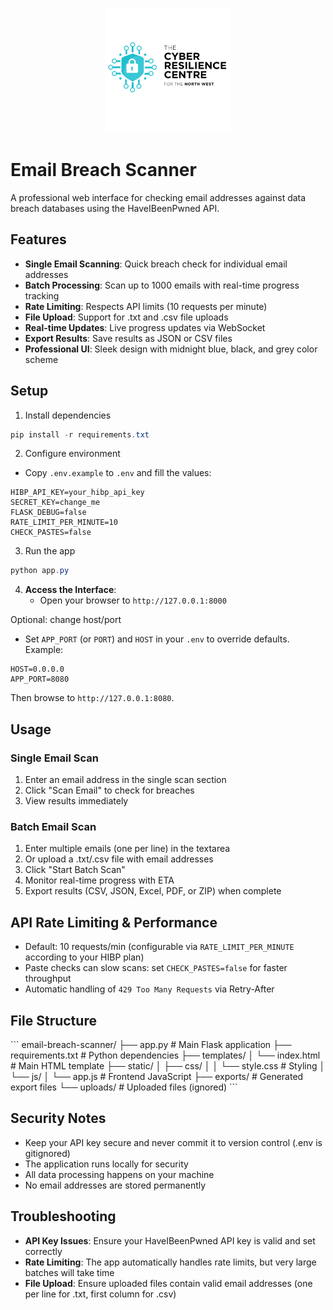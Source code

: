 <p align="center">
   <img src="static/img/Logo2.png" alt="Project Logo" width="200">
  
</p>

# Email Breach Scanner

A professional web interface for checking email addresses against data breach databases using the HaveIBeenPwned API.

## Features

- **Single Email Scanning**: Quick breach check for individual email addresses
- **Batch Processing**: Scan up to 1000 emails with real-time progress tracking
- **Rate Limiting**: Respects API limits (10 requests per minute)
- **File Upload**: Support for .txt and .csv file uploads
- **Real-time Updates**: Live progress updates via WebSocket
- **Export Results**: Save results as JSON or CSV files
- **Professional UI**: Sleek design with midnight blue, black, and grey color scheme

## Setup

1) Install dependencies

```powershell
pip install -r requirements.txt
```

2) Configure environment

- Copy `.env.example` to `.env` and fill the values:

```
HIBP_API_KEY=your_hibp_api_key
SECRET_KEY=change_me
FLASK_DEBUG=false
RATE_LIMIT_PER_MINUTE=10
CHECK_PASTES=false
```

3) Run the app

```powershell
python app.py
```

4. **Access the Interface**:
   - Open your browser to `http://127.0.0.1:8000`

Optional: change host/port
- Set `APP_PORT` (or `PORT`) and `HOST` in your `.env` to override defaults. Example:

```
HOST=0.0.0.0
APP_PORT=8080
```
Then browse to `http://127.0.0.1:8080`.

## Usage

### Single Email Scan
1. Enter an email address in the single scan section
2. Click "Scan Email" to check for breaches
3. View results immediately

### Batch Email Scan
1. Enter multiple emails (one per line) in the textarea
2. Or upload a .txt/.csv file with email addresses
3. Click "Start Batch Scan"
4. Monitor real-time progress with ETA
5. Export results (CSV, JSON, Excel, PDF, or ZIP) when complete

## API Rate Limiting & Performance

- Default: 10 requests/min (configurable via `RATE_LIMIT_PER_MINUTE` according to your HIBP plan)
- Paste checks can slow scans: set `CHECK_PASTES=false` for faster throughput
- Automatic handling of `429 Too Many Requests` via Retry-After

## File Structure

\`\`\`
email-breach-scanner/
├── app.py                 # Main Flask application
├── requirements.txt       # Python dependencies
├── templates/
│   └── index.html        # Main HTML template
├── static/
│   ├── css/
│   │   └── style.css     # Styling
│   └── js/
│       └── app.js        # Frontend JavaScript
├── exports/              # Generated export files
└── uploads/              # Uploaded files (ignored)
\`\`\`

## Security Notes

- Keep your API key secure and never commit it to version control (.env is gitignored)
- The application runs locally for security
- All data processing happens on your machine
- No email addresses are stored permanently

## Troubleshooting

- **API Key Issues**: Ensure your HaveIBeenPwned API key is valid and set correctly
- **Rate Limiting**: The app automatically handles rate limits, but very large batches will take time
- **File Upload**: Ensure uploaded files contain valid email addresses (one per line for .txt, first column for .csv)
